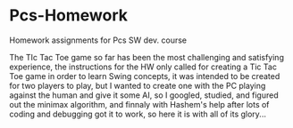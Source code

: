# Pcs-Homework
Homework assignments for Pcs SW dev. course

The TIc Tac Toe game so far has been the most challenging and satisfying experience, the instructions for the HW only called for creating a Tic Tac Toe game in order to learn Swing concepts,
it was intended to be created for two players to play, but I wanted to create one with the PC playing against the human and give it some AI, so I googled, studied, and figured out the minimax algorithm, 
and finnaly with Hashem's help after lots of coding and debugging got it to work, so here it is with all of its glory...
